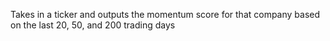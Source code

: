 Takes in a ticker and outputs the momentum score for that company based on the last 20, 50, and 200 trading days
